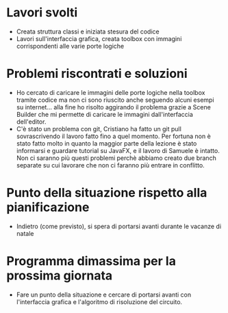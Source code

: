 # Lavori svolti

- Creata struttura classi e iniziata stesura del codice
- Lavori sull'interfaccia grafica, creata toolbox con immagini corrispondenti alle varie porte logiche

# Problemi riscontrati e soluzioni

- Ho cercato di caricare le immagini delle porte logiche nella toolbox tramite codice ma non ci sono riuscito anche seguendo alcuni esempi su internet... alla fine ho risolto aggirando il problema grazie a Scene Builder che mi permette di caricare le immagini dall'interfaccia dell'editor.
- C'è stato un problema con git, Cristiano ha fatto un git pull sovrascrivendo il lavoro fatto fino a quel momento. Per fortuna non è stato fatto molto in quanto la maggior parte della lezione è stato informarsi e guardare tutorial su JavaFX, e il lavoro di Samuele è intatto. Non ci saranno più questi problemi perchè abbiamo creato due branch separate su cui lavorare che non ci faranno più entrare in conflitto. 

# Punto della situazione rispetto alla pianificazione

- Indietro (come previsto), si spera di portarsi avanti durante le vacanze di natale

# Programma dimassima per la prossima giornata

- Fare un punto della situazione e cercare di portarsi avanti con l'interfaccia grafica e l'algoritmo di risoluzione del circuito.